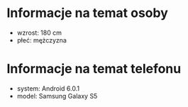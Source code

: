 # Informacje na temat osoby
- wzrost: 180 cm
- płeć: mężczyzna

# Informacje na temat telefonu
- system: Android 6.0.1
- model: Samsung Galaxy S5